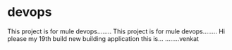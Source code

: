 # devops
This project is for mule devops........
This project is for mule devops........
Hi please my 19th build
new building application this is...
........venkat
